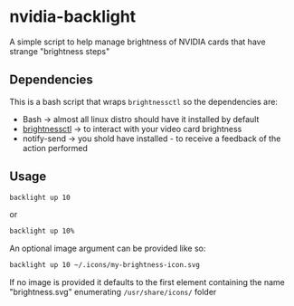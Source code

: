 # nvidia-backlight

A simple script to help manage brightness of NVIDIA cards that have strange "brightness steps"

## Dependencies
This is a bash script that wraps `brightnessctl` so the dependencies are:
- Bash  -> almost all linux distro should have it installed by default
- [brightnessctl](https://github.com/Hummer12007/brightnessctl.git) -> to interact with your video card brightness
- notify-send -> you shold have installed - to receive a feedback of the action performed

## Usage
```sh
backlight up 10
```
or
```sh
backlight up 10%
```
An optional image argument can be provided like so:
```sh
backlight up 10 ~/.icons/my-brightness-icon.svg
```
If no image is provided it defaults to the first element containing the name "brightness.svg" enumerating `/usr/share/icons/` folder
